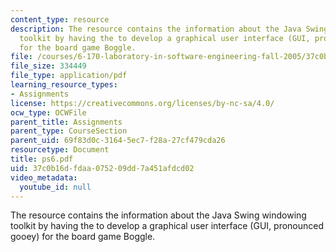 ```yaml
---
content_type: resource
description: The resource contains the information about the Java Swing windowing
  toolkit by having the to develop a graphical user interface (GUI, pronounced gooey)
  for the board game Boggle.
file: /courses/6-170-laboratory-in-software-engineering-fall-2005/37c0b16dfdaa075209dd7a451afdcd02_ps6.pdf
file_size: 334449
file_type: application/pdf
learning_resource_types:
- Assignments
license: https://creativecommons.org/licenses/by-nc-sa/4.0/
ocw_type: OCWFile
parent_title: Assignments
parent_type: CourseSection
parent_uid: 69f83d0c-3164-5ec7-f28a-27cf479cda26
resourcetype: Document
title: ps6.pdf
uid: 37c0b16d-fdaa-0752-09dd-7a451afdcd02
video_metadata:
  youtube_id: null
---
```

The resource contains the information about the Java Swing windowing toolkit by having the to develop a graphical user interface (GUI, pronounced gooey) for the board game Boggle.